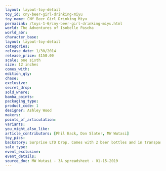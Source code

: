 ```yaml
---
layout: layout-toy-detail 
toy_id: cny-beer-girl-drinking-miyu
toy_name: CNY Beer Girl Drinking Miyu
permalink: /toys-1-6/cny-beer-girl-drinking-miyu.html
world: The Adventures of Isobelle Pascha
world_abr: 
character_base: 
layout: layout-toy-detail
categories: 
release_date: 1/30/2014
release_price: $150.00 
scale: one sixth
size: 12 inches
comes_with: 
edition_qty: 
chase: 
exclusive: 
secret_drop: 
sold_where: 
bamba_points: 
packaging_type: 
product_code: 1
designer: Ashley Wood
makers: 
points_of_articulation: 
variants: 
you_might_also_like: 
article_contributors: [Phil Back, Don Slater, MW Wutasi]
toy_pics: 
backstory: Surprise LTD Drop. Comes with 2 beer bottles and in transparent box
sale_type: 
event_exclusive: 
event_details: 
source_doc: MW Wutasi - 3A spreadsheet - 01-15-2019
---
```

